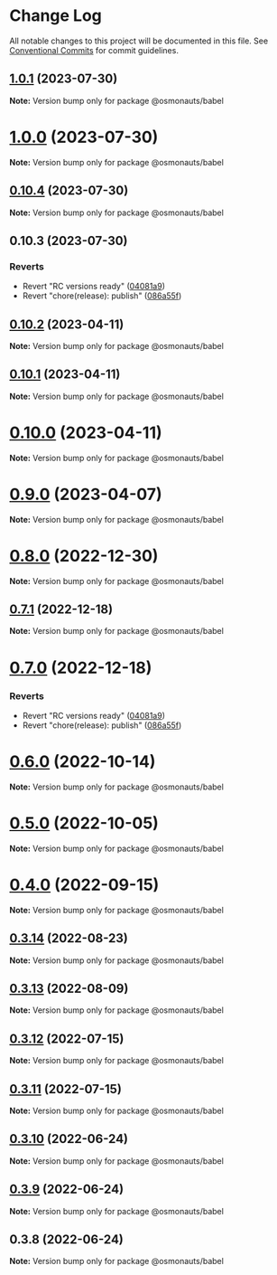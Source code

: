 # Change Log

All notable changes to this project will be documented in this file.
See [Conventional Commits](https://conventionalcommits.org) for commit guidelines.

## [1.0.1](https://github.com/osmosis-labs/telescope/compare/@osmonauts/babel@1.0.0...@osmonauts/babel@1.0.1) (2023-07-30)

**Note:** Version bump only for package @osmonauts/babel





# [1.0.0](https://github.com/osmosis-labs/telescope/compare/@osmonauts/babel@0.10.4...@osmonauts/babel@1.0.0) (2023-07-30)

**Note:** Version bump only for package @osmonauts/babel





## [0.10.4](https://github.com/osmosis-labs/telescope/compare/@osmonauts/babel@0.10.3...@osmonauts/babel@0.10.4) (2023-07-30)

**Note:** Version bump only for package @osmonauts/babel





## 0.10.3 (2023-07-30)


### Reverts

* Revert "RC versions ready" ([04081a9](https://github.com/osmosis-labs/telescope/commit/04081a9d1f80feb3ae664bce2d1364850b3daaca))
* Revert "chore(release): publish" ([086a55f](https://github.com/osmosis-labs/telescope/commit/086a55f14c5ca33ee70a0e2121406dd37eb643f1))





## [0.10.2](https://github.com/osmosis-labs/telescope/compare/@osmonauts/babel@0.10.1...@osmonauts/babel@0.10.2) (2023-04-11)

**Note:** Version bump only for package @osmonauts/babel





## [0.10.1](https://github.com/osmosis-labs/telescope/compare/@osmonauts/babel@0.10.0...@osmonauts/babel@0.10.1) (2023-04-11)

**Note:** Version bump only for package @osmonauts/babel





# [0.10.0](https://github.com/osmosis-labs/telescope/compare/@osmonauts/babel@0.9.0...@osmonauts/babel@0.10.0) (2023-04-11)

**Note:** Version bump only for package @osmonauts/babel





# [0.9.0](https://github.com/osmosis-labs/telescope/compare/@osmonauts/babel@0.8.0...@osmonauts/babel@0.9.0) (2023-04-07)

**Note:** Version bump only for package @osmonauts/babel





# [0.8.0](https://github.com/osmosis-labs/telescope/compare/@osmonauts/babel@0.7.1...@osmonauts/babel@0.8.0) (2022-12-30)

**Note:** Version bump only for package @osmonauts/babel





## [0.7.1](https://github.com/osmosis-labs/telescope/compare/@osmonauts/babel@0.7.0...@osmonauts/babel@0.7.1) (2022-12-18)

**Note:** Version bump only for package @osmonauts/babel





# [0.7.0](https://github.com/osmosis-labs/telescope/compare/@osmonauts/babel@0.80.0-rc.1...@osmonauts/babel@0.7.0) (2022-12-18)


### Reverts

* Revert "RC versions ready" ([04081a9](https://github.com/osmosis-labs/telescope/commit/04081a9d1f80feb3ae664bce2d1364850b3daaca))
* Revert "chore(release): publish" ([086a55f](https://github.com/osmosis-labs/telescope/commit/086a55f14c5ca33ee70a0e2121406dd37eb643f1))





# [0.6.0](https://github.com/osmosis-labs/telescope/compare/@osmonauts/babel@0.5.0...@osmonauts/babel@0.6.0) (2022-10-14)

**Note:** Version bump only for package @osmonauts/babel





# [0.5.0](https://github.com/osmosis-labs/telescope/compare/@osmonauts/babel@0.4.0...@osmonauts/babel@0.5.0) (2022-10-05)

**Note:** Version bump only for package @osmonauts/babel





# [0.4.0](https://github.com/osmosis-labs/telescope/compare/@osmonauts/babel@0.3.14...@osmonauts/babel@0.4.0) (2022-09-15)

**Note:** Version bump only for package @osmonauts/babel





## [0.3.14](https://github.com/osmosis-labs/telescope/compare/@osmonauts/babel@0.3.13...@osmonauts/babel@0.3.14) (2022-08-23)

**Note:** Version bump only for package @osmonauts/babel





## [0.3.13](https://github.com/osmosis-labs/telescope/compare/@osmonauts/babel@0.3.12...@osmonauts/babel@0.3.13) (2022-08-09)

**Note:** Version bump only for package @osmonauts/babel





## [0.3.12](https://github.com/osmosis-labs/telescope/compare/@osmonauts/babel@0.3.11...@osmonauts/babel@0.3.12) (2022-07-15)

**Note:** Version bump only for package @osmonauts/babel





## [0.3.11](https://github.com/osmosis-labs/telescope/compare/@osmonauts/babel@0.3.10...@osmonauts/babel@0.3.11) (2022-07-15)

**Note:** Version bump only for package @osmonauts/babel





## [0.3.10](https://github.com/osmosis-labs/telescope/compare/@osmonauts/babel@0.3.9...@osmonauts/babel@0.3.10) (2022-06-24)

**Note:** Version bump only for package @osmonauts/babel





## [0.3.9](https://github.com/osmosis-labs/telescope/compare/@osmonauts/babel@0.3.8...@osmonauts/babel@0.3.9) (2022-06-24)

**Note:** Version bump only for package @osmonauts/babel





## 0.3.8 (2022-06-24)

**Note:** Version bump only for package @osmonauts/babel
